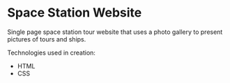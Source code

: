 # Space Station Website
 
Single page space station tour website that uses a photo gallery to present pictures of tours
and ships.

Technologies used in creation:
- HTML
- CSS
